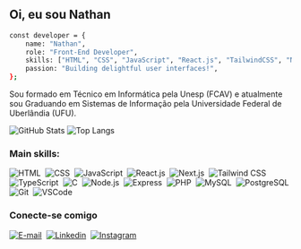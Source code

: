 ## Oi, eu sou Nathan

```bash
const developer = {
  	name: "Nathan",
  	role: "Front-End Developer",
  	skills: ["HTML", "CSS", "JavaScript", "React.js", "TailwindCSS", "Next.js", "TypeScript"],
  	passion: "Building delightful user interfaces!",
};	
```

Sou formado em Técnico em Informática pela Unesp (FCAV) e atualmente sou Graduando em Sistemas de Informação pela Universidade Federal de Uberlândia (UFU).

![GitHub Stats](https://github-readme-stats.vercel.app/api?username=nathanmota-dev&theme=transparent&bg_color=000&border_color=F1E05A&show_icons=true&icon_color=F1E05A&title_color=F1E05A&text_color=FFF)
![Top Langs](https://github-readme-stats-git-masterrstaa-rickstaa.vercel.app/api/top-langs/?username=nathanmota-dev&layout=compact&bg_color=000&border_color=F1E05A&title_color=F1E05A&text_color=FFF)

### Main skills:
![HTML](https://img.shields.io/badge/-HTML-0D1117?style=for-the-badge&logo=html5&labelColor=0D1117)&nbsp; ![CSS](https://img.shields.io/badge/-CSS-0D1117?style=for-the-badge&logo=CSS3&logoColor=1572B6&labelColor=0D1117)&nbsp; ![JavaScript](https://img.shields.io/badge/-JavaScript-0D1117?style=for-the-badge&logo=javascript&labelColor=0D1117)&nbsp; ![React.js](https://img.shields.io/badge/-React.js-0D1117?style=for-the-badge&logo=react&labelColor=0D1117)&nbsp; ![Next.js](https://img.shields.io/badge/-Next.js-0D1117?style=for-the-badge&logo=next.js&labelColor=0D1117)&nbsp; ![Tailwind CSS](https://img.shields.io/badge/-Tailwind_CSS-0D1117?style=for-the-badge&logo=tailwind-css&labelColor=0D1117)&nbsp; ![TypeScript](https://img.shields.io/badge/-TypeScript-0D1117?style=for-the-badge&logo=typescript&labelColor=0D1117)&nbsp; ![C](https://img.shields.io/badge/-C-0D1117?style=for-the-badge&logo=c&labelColor=0D1117)&nbsp; ![Node.js](https://img.shields.io/badge/-Node.js-0D1117?style=for-the-badge&logo=node.js&labelColor=0D1117)&nbsp; ![Express](https://img.shields.io/badge/-Express-0D1117?style=for-the-badge&logo=express&labelColor=0D1117)&nbsp; ![PHP](https://img.shields.io/badge/-PHP-0D1117?style=for-the-badge&logo=php&labelColor=0D1117)&nbsp; ![MySQL](https://img.shields.io/badge/-MySQL-0D1117?style=for-the-badge&logo=mysql&labelColor=0D1117)&nbsp; ![PostgreSQL](https://img.shields.io/badge/-PostgreSQL-0D1117?style=for-the-badge&logo=postgresql&labelColor=0D1117)&nbsp; ![Git](https://img.shields.io/badge/-Git-0D1117?style=for-the-badge&logo=git&labelColor=0D1117)&nbsp; ![VSCode](https://img.shields.io/badge/-VSCode-0D1117?style=for-the-badge&logo=visual-studio-code&labelColor=0D1117)&nbsp;

### Conecte-se comigo

[![E-mail](https://img.shields.io/badge/-Email-000?style=for-the-badge&logo=microsoft-outlook&logoColor=white)](mailto:nathansmota@gmail.com)&nbsp; [![Linkedin](https://img.shields.io/badge/-LinkedIn-%230077B5?style=for-the-badge&logo=linkedin&logoColor=white)](https://www.linkedin.com/in/nathansmota/)&nbsp; [![Instagram](https://img.shields.io/badge/-Instagram-%23E4405F?style=for-the-badge&logo=instagram&logoColor=white)](https://www.instagram.com/nathanssmota)
